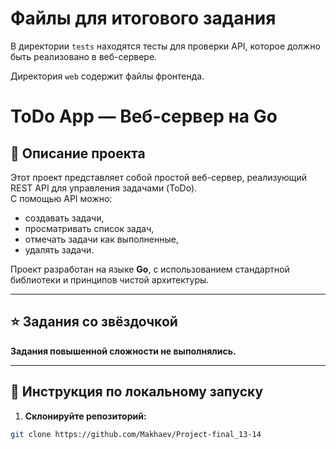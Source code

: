 # Файлы для итогового задания

В директории `tests` находятся тесты для проверки API, которое должно быть реализовано в веб-сервере.

Директория `web` содержит файлы фронтенда.

# ToDo App — Веб-сервер на Go

## 📌 Описание проекта

Этот проект представляет собой простой веб-сервер, реализующий REST API для управления задачами (ToDo).  
С помощью API можно:

- создавать задачи,
- просматривать список задач,
- отмечать задачи как выполненные,
- удалять задачи.

Проект разработан на языке **Go**, с использованием стандартной библиотеки и принципов чистой архитектуры.

---

## ⭐ Задания со звёздочкой

**Задания повышенной сложности не выполнялись.**

---

## 🚀 Инструкция по локальному запуску

1. **Склонируйте репозиторий:**

```bash
git clone https://github.com/Makhaev/Project-final_13-14
